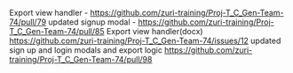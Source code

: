 Export view handler	- https://github.com/zuri-training/Proj-T_C_Gen-Team-74/pull/79
updated signup modal - https://github.com/zuri-training/Proj-T_C_Gen-Team-74/pull/85
Export view handler(docx)	https://github.com/zuri-training/Proj-T_C_Gen-Team-74/issues/12
updated sign up and login modals and export logic	https://github.com/zuri-training/Proj-T_C_Gen-Team-74/pull/98